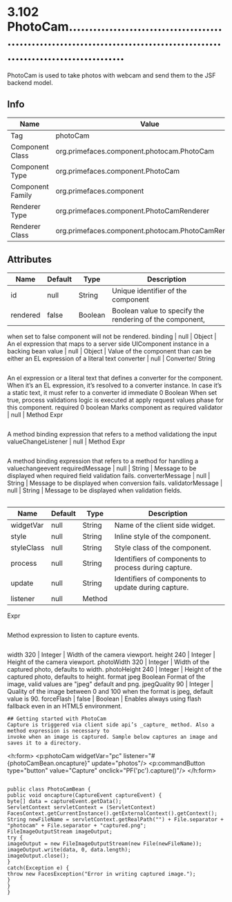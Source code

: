 # 3.102 PhotoCam........................................................................................................................

PhotoCam is used to take photos with webcam and send them to the JSF backend model.

## Info

| Name | Value |
| - | - |
| Tag | photoCam
| Component Class | org.primefaces.component.photocam.PhotoCam
| Component Type | org.primefaces.component.PhotoCam
| Component Family | org.primefaces.component |
| Renderer Type | org.primefaces.component.PhotoCamRenderer
| Renderer Class | org.primefaces.component.photocam.PhotoCamRenderer

## Attributes

| Name | Default | Type | Description | 
| --- | --- | --- | --- |
id | null | String | Unique identifier of the component
rendered | false | Boolean | Boolean value to specify the rendering of the component,
when set to false component will not be rendered.
binding | null | Object | An el expression that maps to a server side UIComponent instance in a backing bean
value | null | Object | Value of the component than can be either an EL
expression of a literal text
converter | null | Converter/
String
```
```
An el expression or a literal text that defines a converter
for the component. When it’s an EL expression, it’s
resolved to a converter instance. In case it’s a static text,
it must refer to a converter id
immediate 0 Boolean When set true, process validations logic is executed at
apply request values phase for this component.
required 0 boolean Marks component as required
validator | null | Method
Expr
```
```
A method binding expression that refers to a method
validationg the input
valueChangeListener | null | Method
Expr
```
```
A method binding expression that refers to a method for
handling a valuechangeevent
requiredMessage | null | String | Message to be displayed when required field validation
fails.
converterMessage | null | String | Message to be displayed when conversion fails.
validatorMessage | null | String | Message to be displayed when validation fields.
```

```
| Name | Default | Type | Description | 
| --- | --- | --- | --- |
widgetVar | null | String | Name of the client side widget.
style | null | String | Inline style of the component.
styleClass | null | String | Style class of the component.
process | null | String | Identifiers of components to process during capture.
update | null | String | Identifiers of components to update during capture.
listener | null | Method
Expr
```
```
Method expression to listen to capture events.
```
```
width 320 | Integer | Width of the camera viewport.
height 240 | Integer | Height of the camera viewport.
photoWidth 320 | Integer | Width of the captured photo, defaults to width.
photoHeight 240 | Integer | Height of the captured photo, defaults to height.
format jpeg Boolean Format of the image, valid values are "jpeg" default and
png.
jpegQuality 90 | Integer | Quality of the image between 0 and 100 when the format
is jpeg, default value is 90.
forceFlash | false | Boolean | Enables always using flash fallback even in an HTML5
environment.
```
## Getting started with PhotoCam
Capture is triggered via client side api’s _capture_ method. Also a method expression is necessary to
invoke when an image is captured. Sample below captures an image and saves it to a directory.

```
<h:form>
<p:photoCam widgetVar="pc" listener="#{photoCamBean.oncapture}" update="photos"/>
<p:commandButton type="button" value="Capture" onclick="PF('pc').capture()"/>
</h:form>
```

public class PhotoCamBean {
public void oncapture(CaptureEvent captureEvent) {
byte[] data = captureEvent.getData();
ServletContext servletContext = (ServletContext)
FacesContext.getCurrentInstance().getExternalContext().getContext();
String newFileName = servletContext.getRealPath("") + File.separator +
"photocam" + File.separator + "captured.png";
FileImageOutputStream imageOutput;
try {
imageOutput = new FileImageOutputStream(new File(newFileName));
imageOutput.write(data, 0, data.length);
imageOutput.close();
}
catch(Exception e) {
throw new FacesException("Error in writing captured image.");
}
}
}

